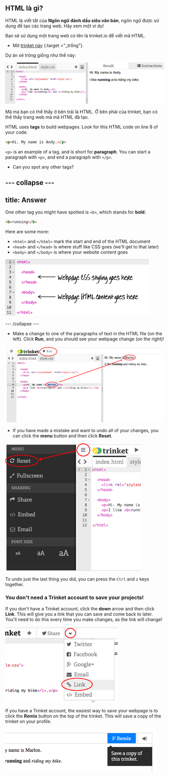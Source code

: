 ## HTML là gì?

HTML là viết tắt của **Ngôn ngữ đánh dấu siêu văn bản**, ngôn ngữ được sử dụng để tạo các trang web. Hãy xem một ví dụ!

Bạn sẽ sử dụng một trang web có tên là trinket.io để viết mã HTML.

+ Mở [trinket này](http://jumpto.cc/web-intro) {:target ="_trống"}.

Dự án sẽ trông giống như thế này:

![screenshot](images/birthday-starter.png)

Mã mà bạn có thể thấy ở bên trái là HTML. Ở bên phải của trinket, bạn có thể thấy trang web mà mã HTML đã tạo.

HTML uses **tags** to build webpages. Look for this HTML code on line 8 of your code:

```html
<p>Hi. My name is Andy.</p>
```

`<p>` is an example of a tag, and is short for **paragraph**. You can start a paragraph with `<p>`, and end a paragraph with `</p>`.

+ Can you spot any other tags?

## \--- collapse \---

## title: Answer

One other tag you might have spotted is `<b>`, which stands for **bold**:

```html
<b>running</b>
```

Here are some more:

+ `<html>` and `</html>` mark the start and end of the HTML document
+ `<head>` and `</head>` is where stuff like CSS goes (we'll get to that later)
+ `<body>` and `</body>` is where your website content goes

![screenshot](images/birthday-head-body.png)

\--- /collapse \---

+ Make a change to one of the paragraphs of text in the HTML file (on the left). Click **Run**, and you should see your webpage change (on the right)!

![screenshot](images/birthday-edit-html.png)

+ If you have made a mistake and want to undo all of your changes, you can click the **menu** button and then click **Reset**.

![screenshot](images/birthday-reset.png)

To undo just the last thing you did, you can press the `Ctrl` and `z` keys together.

### You don't need a Trinket account to save your projects!

If you don't have a Trinket account, click the **down** arrow and then click **Link**. This will give you a link that you can save and come back to later. You'll need to do this every time you make changes, as the link will change!

![screenshot](images/birthday-link.png)

If you have a Trinket account, the easiest way to save your webpage is to click the **Remix** button on the top of the trinket. This will save a copy of the trinket on your profile.

![screenshot](images/birthday-remix.png)